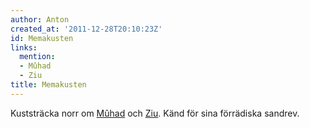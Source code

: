 ```yaml
---
author: Anton
created_at: '2011-12-28T20:10:23Z'
id: Memakusten
links:
  mention:
  - Mûhad
  - Ziu
title: Memakusten
---
```


Kuststräcka norr om [Mûhad] och [Ziu]. Känd för sina förrädiska sandrev.

  [Mûhad]: Mûhad
  [Ziu]: Ziu
